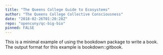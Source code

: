 ```yaml
---
title: "The Queens College Guide to Ecosystems"
author: "The Queens College Collective Consciousness"
date: "2018-02-26T01:20:28Z"
repo: "opencuny/qc-big-bio"
pinned: FALSE
---
```


This is a minimal example of using the bookdown package to write a book. The output format for this example is bookdown::gitbook.
